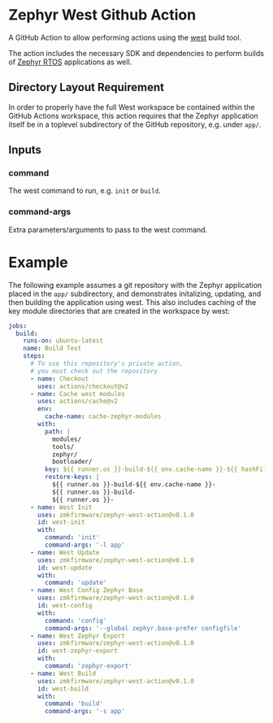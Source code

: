 # Zephyr West Github Action

A GitHub Action to allow performing actions using the [west](https://docs.zephyrproject.org/latest/guides/west/index.html) build tool.

The action includes the necessary SDK and dependencies to perform builds of [Zephyr RTOS](https://zephyrproject.org/) applications as well.

## Directory Layout Requirement

In order to properly have the full West workspace be contained within the GitHub Actions workspace, this action requires
that the Zephyr application itself be in a toplevel subdirectory of the GitHub repository, e.g. under `app/`.

## Inputs

### command

The west command to run, e.g. `init` or `build`.

### command-args

Extra parameters/arguments to pass to the west command.

# Example

The following example assumes a git repository with the Zephyr application
placed in the `app/` subdirectory, and demonstrates initalizing, updating, and
then building the application using west. This also includes caching of the
key module directories that are created in the workspace by west:

```yaml
jobs:
  build:
    runs-on: ubuntu-latest
    name: Build Test
    steps:
      # To use this repository's private action,
      # you must check out the repository
      - name: Checkout
        uses: actions/checkout@v2
      - name: Cache west modules
        uses: actions/cache@v2
        env:
          cache-name: cache-zephyr-modules
        with:
          path: |
            modules/
            tools/
            zephyr/
            bootloader/
          key: ${{ runner.os }}-build-${{ env.cache-name }}-${{ hashFiles('app/west.yml') }}
          restore-keys: |
            ${{ runner.os }}-build-${{ env.cache-name }}-
            ${{ runner.os }}-build-
            ${{ runner.os }}-
      - name: West Init
        uses: zmkfirmware/zephyr-west-action@v0.1.0
        id: west-init
        with:
          command: 'init'
          command-args: '-l app'
      - name: West Update
        uses: zmkfirmware/zephyr-west-action@v0.1.0
        id: west-update
        with:
          command: 'update'
      - name: West Config Zephyr Base
        uses: zmkfirmware/zephyr-west-action@v0.1.0
        id: west-config
        with:
          command: 'config'
          command-args: '--global zephyr.base-prefer configfile'
      - name: West Zephyr Export
        uses: zmkfirmware/zephyr-west-action@v0.1.0
        id: west-zephyr-export
        with:
          command: 'zephyr-export'
      - name: West Build
        uses: zmkfirmware/zephyr-west-action@v0.1.0
        id: west-build
        with:
          command: 'build'
          command-args: '-s app'
```
